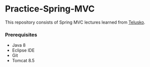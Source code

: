 # Practice-Spring-MVC
This repository consists of Spring MVC lectures learned from [Telusko](https://www.youtube.com/watch?v=g2b-NbR48Jo&t=1289s). 

### Prerequisites
- Java 8
- Eclipse IDE
- Git
- Tomcat 8.5
